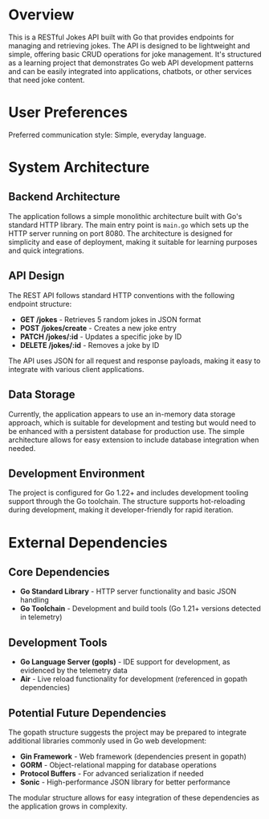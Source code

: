 # Overview

This is a RESTful Jokes API built with Go that provides endpoints for managing and retrieving jokes. The API is designed to be lightweight and simple, offering basic CRUD operations for joke management. It's structured as a learning project that demonstrates Go web API development patterns and can be easily integrated into applications, chatbots, or other services that need joke content.

# User Preferences

Preferred communication style: Simple, everyday language.

# System Architecture

## Backend Architecture

The application follows a simple monolithic architecture built with Go's standard HTTP library. The main entry point is `main.go` which sets up the HTTP server running on port 8080. The architecture is designed for simplicity and ease of deployment, making it suitable for learning purposes and quick integrations.

## API Design

The REST API follows standard HTTP conventions with the following endpoint structure:

- **GET /jokes** - Retrieves 5 random jokes in JSON format
- **POST /jokes/create** - Creates a new joke entry
- **PATCH /jokes/:id** - Updates a specific joke by ID
- **DELETE /jokes/:id** - Removes a joke by ID

The API uses JSON for all request and response payloads, making it easy to integrate with various client applications.

## Data Storage

Currently, the application appears to use an in-memory data storage approach, which is suitable for development and testing but would need to be enhanced with a persistent database for production use. The simple architecture allows for easy extension to include database integration when needed.

## Development Environment

The project is configured for Go 1.22+ and includes development tooling support through the Go toolchain. The structure supports hot-reloading during development, making it developer-friendly for rapid iteration.

# External Dependencies

## Core Dependencies

- **Go Standard Library** - HTTP server functionality and basic JSON handling
- **Go Toolchain** - Development and build tools (Go 1.21+ versions detected in telemetry)

## Development Tools

- **Go Language Server (gopls)** - IDE support for development, as evidenced by the telemetry data
- **Air** - Live reload functionality for development (referenced in gopath dependencies)

## Potential Future Dependencies

The gopath structure suggests the project may be prepared to integrate additional libraries commonly used in Go web development:

- **Gin Framework** - Web framework (dependencies present in gopath)
- **GORM** - Object-relational mapping for database operations
- **Protocol Buffers** - For advanced serialization if needed
- **Sonic** - High-performance JSON library for better performance

The modular structure allows for easy integration of these dependencies as the application grows in complexity.